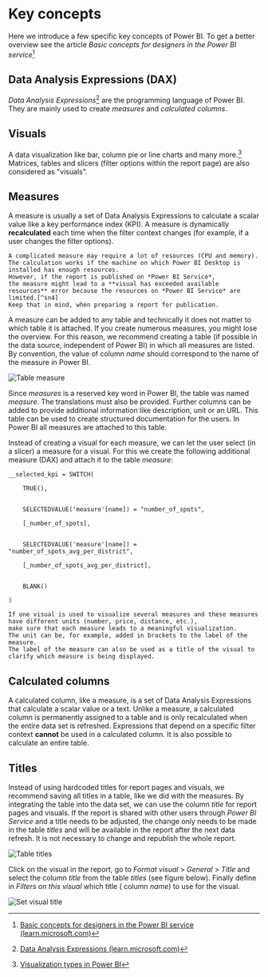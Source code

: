 # Key concepts

Here we introduce a few specific key concepts of Power BI. 
To get a better overview see the article *Basic concepts for designers in the Power BI service*[^sn1]



[^sn1]: [Basic concepts for designers in the Power BI service (learn.microsoft.com)](https://learn.microsoft.com/en-us/power-bi/fundamentals/service-basic-concepts)

## Data Analysis Expressions (DAX)

*Data Analysis Expressions*[^sn2] are the programming language of Power BI. They are mainly used to create *measures* and *calculated columns*. 


[^sn2]: [Data Analysis Expressions (learn.microsoft.com)](https://learn.microsoft.com/en-us/dax)


## Visuals

A data visualization like bar, column pie or line charts and many more.[^sn3]
Matrices, tables and slicers (filter options within the report page) are also considered as "visuals".

[^sn3]: [Visualization types in Power BI](https://learn.microsoft.com/en-us/power-bi/visuals/power-bi-visualization-types-for-reports-and-q-and-a)



## Measures

A measure is usually a set of Data Analysis Expressions to calculate a scalar value like a key performance index (KPI). 
A measure is dynamically **recalculated** each time when the filter context changes (for example, if a user changes the filter options).

```{note}
A complicated measure may require a lot of resources (CPU and memory).
The calculation works if the machine on which Power BI Desktop is installed has enough resources. 
However, if the report is published on *Power BI Service*, 
the measure might lead to a **visual has exceeded available resources** error because the resources on *Power BI Service* are limited.[^sn4]
Keep that in mind, when preparing a report for publication.
```


[^sn4]: [Capacities and SKUs](https://learn.microsoft.com/en-us/power-bi/enterprise/service-premium-what-is#capacities-and-skus)


A measure can be added to any table and technically it does not matter to which table it is attached. 
If you create numerous measures, you might lose the overview. 
For this reason, we recommend creating a table (if possible in the data source, independent of Power BI) in which all measures are listed. 
By convention, the value of column *name* should correspond to the name of the measure in Power BI.

![Table *measure*](figures/table-measures.png)

Since *measures* is a reserved key word in Power BI, the table was named *measure*. 
The translations must also be provided.
Further columns can be added to provide additional information like description, unit or an URL. 
This table can be used to create structured documentation for the users. 
In Power BI all measures are attached to this table.


Instead of creating a visual for each measure, we can let the user select (in a slicer) a measure for a visual.
For this we create the following additional measure (DAX) and attach it to the table *measure*:


    __selected_kpi = SWITCH(
 
        TRUE(),
	
	
        SELECTEDVALUE('measure'[name]) = "number_of_spots",                  

        [_number_of_spots],
	
	
        SELECTEDVALUE('measure'[name]) = "number_of_spots_avg_per_district", 
	
        [_number_of_spots_avg_per_district],
	
	
        BLANK()
	
    )
	
```{note}
If one visual is used to visualize several measures and these measures have different units (number, price, distance, etc.), 
make sure that each measure leads to a meaningful visualization. 
The unit can be, for example, added in brackets to the label of the measure.
The label of the measure can also be used as a title of the visual to clarify which measure is being displayed.
```


## Calculated columns

A calculated column, like a measure, is a set of Data Analysis Expressions that calculate a scalar value or a text. 
Unlike a measure, a calculated column is permanently assigned to a table and is only recalculated when the entire data set is refreshed. 
Expressions that depend on a specific filter context **cannot** be used in a calculated column. 
It is also possible to calculate an entire table.


## Titles

Instead of using hardcoded titles for report pages and visuals, we recommend saving all titles in a table, 
like we did with the measures. By integrating the table into the data set, we can use the column *title* for report pages and visuals. 
If the report is shared with other users through *Power BI Service* and a title needs to be adjusted, 
the change only needs to be made in the table *titles* and will be available in the report after the next data refresh. 
It is not necessary to change and republish the whole report.

![Table *titles*](figures/table-titles.png)


Click on the visual in the report, go to *Format visual* > *General* > *Title* and select the column *title* from the table *titles* (see figure below).
Finally define in *Filters on this visual* which title ( column *name*) to use for the visual.

![Set visual title](figures/visual-set-title.png)